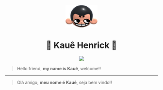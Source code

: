 <div align="center">
  <img height="75px" src="khicon.png" alt="logo">
  <h1 align="center">👾 Kauê Henrick 🫣</h1>
</div>

<p align="center">
 <img src="https://skillicons.dev/icons?i=html,css,javascript,nodejs,git,mysql,ruby"/>
</p>

> Hello friend, **my name is Kauê**, welcome!!

---

> Olá amigo, **meu nome é Kauê**, seja bem vindo!!
